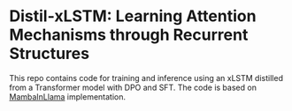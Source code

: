 # Distil-xLSTM: Learning Attention Mechanisms through Recurrent Structures

This repo contains code for training and inference using an xLSTM distilled from a Transformer model with DPO and SFT. The code is based on [MambaInLlama](https://github.com/jxiw/MambaInLlama/tree/main) implementation.
